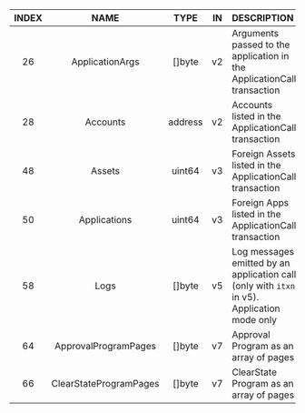 | INDEX |          NAME          |  TYPE   | IN | DESCRIPTION                                                                                 |
|:-----:|:----------------------:|:-------:|:--:|:--------------------------------------------------------------------------------------------|
|  26   |    ApplicationArgs     | []byte  | v2 | Arguments passed to the application in the ApplicationCall transaction                      |
|  28   |        Accounts        | address | v2 | Accounts listed in the ApplicationCall transaction                                          |
|  48   |         Assets         | uint64  | v3 | Foreign Assets listed in the ApplicationCall transaction                                    |
|  50   |      Applications      | uint64  | v3 | Foreign Apps listed in the ApplicationCall transaction                                      |
|  58   |          Logs          | []byte  | v5 | Log messages emitted by an application call (only with `itxn` in v5). Application mode only |
|  64   |  ApprovalProgramPages  | []byte  | v7 | Approval Program as an array of pages                                                       |
|  66   | ClearStateProgramPages | []byte  | v7 | ClearState Program as an array of pages                                                     |
